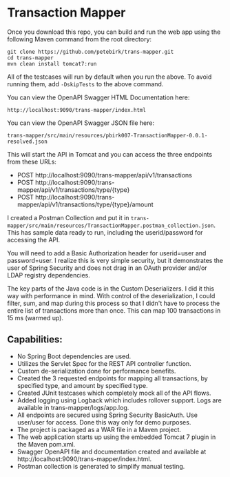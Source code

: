 Transaction Mapper
==================

Once you download this repo, you can build and run the web app using the following Maven command from the root directory:  

    
    git clone https://github.com/petebirk/trans-mapper.git
    cd trans-mapper 
    mvn clean install tomcat7:run
    

All of the testcases will run by default when you run the above.  To avoid running them, add `-DskipTests` to the above command.


You can view the OpenAPI Swagger HTML Documentation here:  

    http://localhost:9090/trans-mapper/index.html

You can view the OpenAPI Swagger JSON file here:  

    trans-mapper/src/main/resources/pbirk007-TransactionMapper-0.0.1-resolved.json

This will start the API in Tomcat and you can access the three endpoints from these URLs:  

- POST http://localhost:9090/trans-mapper/api/v1/transactions
- POST http://localhost:9090/trans-mapper/api/v1/transactions/type/{type}
- POST http://localhost:9090/trans-mapper/api/v1/transactions/type/{type}/amount

I created a Postman Collection and put it in `trans-mapper/src/main/resources/TransactionMapper.postman_collection.json`.  This has sample data ready to run, including the userid/password for accessing the API.

You will need to add a Basic Authorization header for userid=user and password=user.  I realize this is very simple security, but it demonstrates the user of Spring Security and does not drag in an OAuth provider and/or LDAP registry dependencies. 

The key parts of the Java code is in the Custom Deserializers.  I did it this way with performance in mind.  With control of the deserialization, I could filter, sum, and map during this process so that I didn't have to process the entire list of transactions more than once.  This can map 100 transactions in 15 ms (warmed up).

Capabilities:
------------

- No Spring Boot dependencies are used.
- Utilizes the Servlet Spec for the REST API controller function.
- Custom de-serialization done for performance benefits.
- Created the 3 requested endpoints for mapping all transactions, by specified type, and amount by specified type.
- Created JUnit testcases which completely mock all of the API flows.
- Added logging using Logback which includes rollover support.  Logs are available in trans-mapper/logs/app.log.
- All endpoints are secured using Spring Security BasicAuth.  Use user/user for access.  Done this way only for demo purposes.
- The project is packaged as a WAR file in a Maven project.
- The web application starts up using the embedded Tomcat 7 plugin in the Maven pom.xml.
- Swagger OpenAPI file and documentation created and available at http://localhost:9090/trans-mapper/index.html.
- Postman collection is generated to simplify manual testing.

